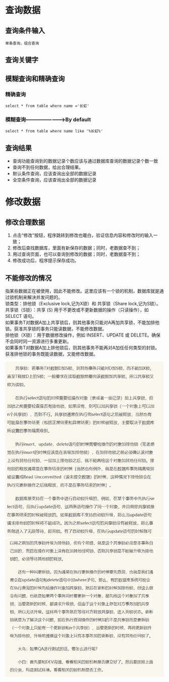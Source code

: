 # 查询数据
## 查询条件输入
    单条查询，组合查询
## 查询关键字
## 模糊查询和精确查询
### 精确查询
    select * from table where name ='长虹'
### 模糊查询————————>By default
    select * from table where name like '%长虹%'
## 查询结果
+ 查询功能查询到的数据记录个数应该与通过数据库查询的数据记录个数一致
+ 查询不到任何数据，给出合理结果。
+ 默认条件查询，应该查询出全部的数据记录
+ 全空条件查询，应该查询出全部的数据记录
# 修改数据
## 修改合理数据
   1. 点击“修改”按钮，程序跳转到修改也暖白，验证信息内容和修改时的输入一致；
   2. 修改后查找数据库，里面有新保存的数据；同时，老数据查不到；
   3. 用过查询页面，也可以查询到修改的数据；同时，老数据查不到；
   4. 修改成功后，程序提示保存成功。
## 不能修改的情况
指某些数据正在被使用，因此不能修改。这里应该有一个锁的机制，数据库就是通过锁机制来解决并发问题的。  
锁类型：排他锁（Exclusive lock,记为X锁）和 共享锁（Share lock,记为S锁）。   
共享锁（S锁）：共享 (S) 用于不更改或不更新数据的操作（只读操作），如 SELECT 语句。  
              如果事务T对数据A加上共享锁后，则其他事务只能对A再加共享锁，不能加排他锁。获准共享锁的事务只能读数据，不能修改数据。  
排他锁（X锁）：用于数据修改操作，例如 INSERT、UPDATE 或 DELETE。确保不会同时同一资源进行多重更新。  
              如果事务T对数据A加上排他锁后，则其他事务不能再对A加任任何类型的封锁。获准排他锁的事务既能读数据，又能修改数据。  
                    
<img src="https://github.com/annezhangprivate/annezhangprivate/blob/main/Software%20Test/Picture/lock1.bmp">
<img src="https://github.com/annezhangprivate/annezhangprivate/blob/main/Software%20Test/Picture/lock2.bmp">
